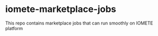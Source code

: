 # iomete-marketplace-jobs
This repo contains marketplace jobs that can run smoothly on IOMETE platform
